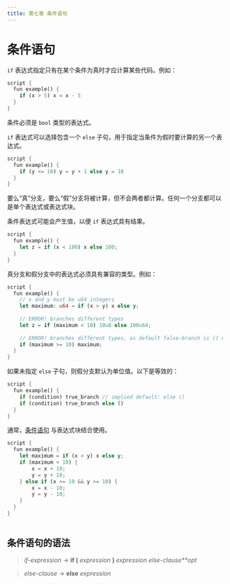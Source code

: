 ```yaml
---
title: 第七章 条件语句
---
```


# 条件语句

`if` 表达式指定只有在某个条件为真时才应计算某些代码。例如：

```rust
script {
  fun example() {
    if (x > 5) x = x - 5
  }
}
```

条件必须是 `bool` 类型的表达式。

`if` 表达式可以选择包含一个 `else` 子句，用于指定当条件为假时要计算的另一个表达式。

```rust
script {
  fun example() {
    if (y <= 10) y = y + 1 else y = 10
  }
}
```

要么“真”分支，要么“假”分支将被计算，但不会两者都计算。任何一个分支都可以是单个表达式或表达式块。

条件表达式可能会产生值，以便 `if` 表达式具有结果。

```rust
script {
  fun example() {
    let z = if (x < 100) x else 100;
  }
}
```

真分支和假分支中的表达式必须具有兼容的类型。例如：

```rust
script {
  fun example() {
    // x and y must be u64 integers
    let maximum: u64 = if (x > y) x else y;
 
    // ERROR! branches different types
    let z = if (maximum < 10) 10u8 else 100u64;
 
    // ERROR! branches different types, as default false-branch is () not u64
    if (maximum >= 10) maximum;
  }
}
```

如果未指定 `else` 子句，则假分支默认为单位值。以下是等效的：

```rust
script {
  fun example() {
    if (condition) true_branch // implied default: else ()
    if (condition) true_branch else ()
  }
}
```

通常，[条件语句](https://aptos.dev/en/build/smart-contracts/book/conditionals) 与表达式块结合使用。

```rust
script {
  fun example() {
    let maximum = if (x > y) x else y;
    if (maximum < 10) {
        x = x + 10;
        y = y + 10;
    } else if (x >= 10 && y >= 10) {
        x = x - 10;
        y = y - 10;
    }
  }
}
 
```

## 条件语句的语法

> *if-expression* → **if (** *expression* **)** *expression* *else-clause**opt*

> *else-clause* → **else** *expression*
